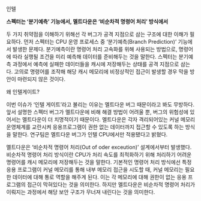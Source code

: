 인텔

**스펙터는 ‘분기예측’ 기능에서, 멜트다운은 ‘비순차적 명령어 처리’ 방식에서**

두 가지 취약점을 이해하기 위해선 각 버그가 공격 지점으로 삼는 구조에 대한 이해가 필요하다. 먼저 스펙터는 CPU 운영 프로세스 중 ‘분기예측(Branch Prediction)’ 기능에서 발생한 문제다. 분기예측이란 명령어 처리 고속화를 위해 사용되는 방법으로, 명령어에 따라 실행될 조건을 미리 예측해 데이터를 준비해두는 것을 말한다. 스펙터는 분기예측 과정에서 예측에 실패한 데이터들을 캐시에 저장해두는 상태를 공격 지점으로 삼는다. 고의로 명령어를 조작해 해당 캐시 메모리에 비정상적인 접근이 발생할 경우 막을 방안이 마련되지 않은 것이다.

왜 인텔게이트?

이번 이슈가 ‘인텔 게이트’라고 불리는 이유는 멜트다운 버그 때문이라고 봐도 무방하다. 앞서 설명한 스펙터 버그가 멜트다운에 비해 해결 방법이 어려울 뿐, 버그의 위험성에 있어서는 멜트다운이 더 치명적이기 때문이다. 멜트다운은 각자 격리되어있는 커널 메모리 운영체계를 교란시켜 응용프로그램이 권한 없는 데이터까지 접근할 수 있도록 하는 방식을 말한다. 연구팀은 멜트다운 버그가 인텔 CPU에서만 적용됐다고 밝혔다.

멜트다운은 ‘비순차적 명령어 처리(Out of oder exceution)’ 설계에서부터 발생했다. 비순차적 명령어 처리 방식이란 CPU가 처리 속도를 최적화하기 위해 처리하기 어려운 명령어를 캐시 메모리에 저장해두는 것을 말한다. 기본적인 명령어 처리 방식에선 특정 응용 프로그램이 커널 메모리를 통해 내부 메모리 접근을 시도할 때, 커널 메모리는 필요한 데이터에 대해 통로 역할을 해주게 된다. 이는 각 메모리에 대해 권한이 없는 응용 프로그램의 접근이 막혀있다는 것을 의미한다. 하지만 멜트다운은 비순차적 명령어 처리가 이뤄지는 과정에서 해당 보안 구조가 무너져 내린다는 것을 의미한다.
